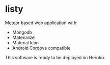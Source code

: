 # listy

Meteor based web application with: 
- Mongodb
- Materialize
- Material Icon
- Android Cordova compatible

This software is ready to be deployed on Heroku.
